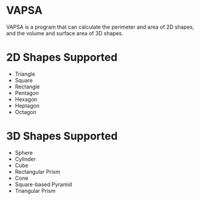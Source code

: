 # VAPSA
VAPSA is a program that can calculate the perimeter and area of 2D shapes, and the volume and surface area of 3D shapes.

# 2D Shapes Supported
- Triangle
- Square
- Rectangle
- Pentagon
- Hexagon
- Heptagon
- Octagon

# 3D Shapes Supported
- Sphere
- Cylinder
- Cube
- Rectangular Prism
- Cone
- Square-based Pyramid
- Triangular Prism
